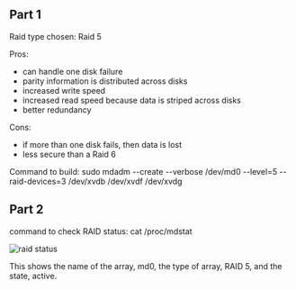 ## Part 1

Raid type chosen: Raid 5

Pros:
  - can handle one disk failure
  - parity information is distributed across disks
  - increased write speed
  - increased read speed because data is striped across disks
  - better redundancy

Cons:
  - if more than one disk fails, then data is lost
  - less secure than a Raid 6

Command to build: sudo mdadm --create --verbose /dev/md0 --level=5 --raid-devices=3 /dev/xvdb /dev/xvdf /dev/xvdg

## Part 2

command to check RAID status: cat /proc/mdstat

![raid status](/images/raidpart2.png)

This shows the name of the array, md0, the type of array, RAID 5, and the state, active.

